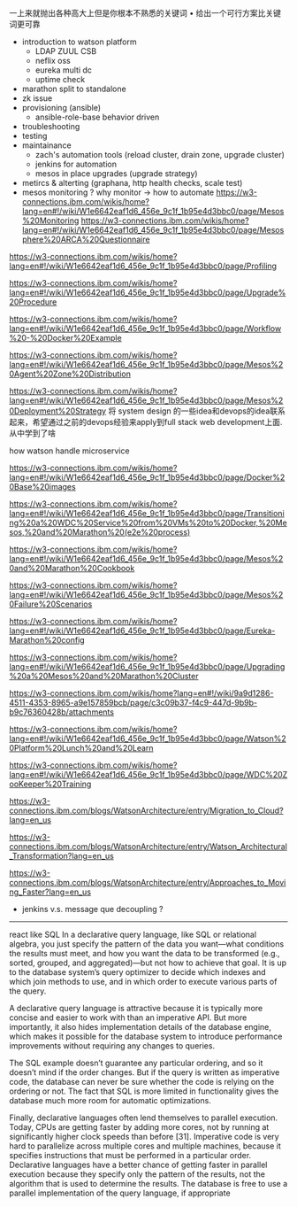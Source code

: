 一上来就抛出各种高大上但是你根本不熟悉的关键词
• 给出一个可行方案比关键词更可靠

- introduction to watson platform
  * LDAP ZUUL CSB
  * neflix oss
  * eureka multi dc
  * uptime check
- marathon split to standalone
- zk issue
- provisioning (ansible)
  - ansible-role-base behavior driven
- troubleshooting
- testing
- maintainance
  - zach's automation tools (reload cluster, drain zone, upgrade cluster)
  - jenkins for automation
  - mesos in place upgrades (upgrade strategy)
- metircs & alterting (graphana, http health checks, scale test)
- mesos monitoring ? why monitor -> how to automate
  https://w3-connections.ibm.com/wikis/home?lang=en#!/wiki/W1e6642eaf1d6_456e_9c1f_1b95e4d3bbc0/page/Mesos%20Monitoring
https://w3-connections.ibm.com/wikis/home?lang=en#!/wiki/W1e6642eaf1d6_456e_9c1f_1b95e4d3bbc0/page/Mesosphere%20ARCA%20Questionnaire

https://w3-connections.ibm.com/wikis/home?lang=en#!/wiki/W1e6642eaf1d6_456e_9c1f_1b95e4d3bbc0/page/Profiling

https://w3-connections.ibm.com/wikis/home?lang=en#!/wiki/W1e6642eaf1d6_456e_9c1f_1b95e4d3bbc0/page/Upgrade%20Procedure

https://w3-connections.ibm.com/wikis/home?lang=en#!/wiki/W1e6642eaf1d6_456e_9c1f_1b95e4d3bbc0/page/Workflow%20-%20Docker%20Example

https://w3-connections.ibm.com/wikis/home?lang=en#!/wiki/W1e6642eaf1d6_456e_9c1f_1b95e4d3bbc0/page/Mesos%20Agent%20Zone%20Distribution

https://w3-connections.ibm.com/wikis/home?lang=en#!/wiki/W1e6642eaf1d6_456e_9c1f_1b95e4d3bbc0/page/Mesos%20Deployment%20Strategy
将 system design 的一些idea和devops的idea联系起来，希望通过之前的devops经验来apply到full stack web development上面.
从中学到了啥

how watson handle microservice


https://w3-connections.ibm.com/wikis/home?lang=en#!/wiki/W1e6642eaf1d6_456e_9c1f_1b95e4d3bbc0/page/Docker%20Base%20images


https://w3-connections.ibm.com/wikis/home?lang=en#!/wiki/W1e6642eaf1d6_456e_9c1f_1b95e4d3bbc0/page/Transitioning%20a%20WDC%20Service%20from%20VMs%20to%20Docker,%20Mesos,%20and%20Marathon%20(e2e%20process)

https://w3-connections.ibm.com/wikis/home?lang=en#!/wiki/W1e6642eaf1d6_456e_9c1f_1b95e4d3bbc0/page/Mesos%20and%20Marathon%20Cookbook

https://w3-connections.ibm.com/wikis/home?lang=en#!/wiki/W1e6642eaf1d6_456e_9c1f_1b95e4d3bbc0/page/Mesos%20Failure%20Scenarios

https://w3-connections.ibm.com/wikis/home?lang=en#!/wiki/W1e6642eaf1d6_456e_9c1f_1b95e4d3bbc0/page/Eureka-Marathon%20config

https://w3-connections.ibm.com/wikis/home?lang=en#!/wiki/W1e6642eaf1d6_456e_9c1f_1b95e4d3bbc0/page/Upgrading%20a%20Mesos%20and%20Marathon%20Cluster

https://w3-connections.ibm.com/wikis/home?lang=en#!/wiki/9a9d1286-4511-4353-8965-a9e157859bcb/page/c3c09b37-f4c9-447d-9b9b-b9c76360428b/attachments



https://w3-connections.ibm.com/wikis/home?lang=en#!/wiki/W1e6642eaf1d6_456e_9c1f_1b95e4d3bbc0/page/Watson%20Platform%20Lunch%20and%20Learn

https://w3-connections.ibm.com/wikis/home?lang=en#!/wiki/W1e6642eaf1d6_456e_9c1f_1b95e4d3bbc0/page/WDC%20ZooKeeper%20Training

https://w3-connections.ibm.com/blogs/WatsonArchitecture/entry/Migration_to_Cloud?lang=en_us

https://w3-connections.ibm.com/blogs/WatsonArchitecture/entry/Watson_Architectural_Transformation?lang=en_us

https://w3-connections.ibm.com/blogs/WatsonArchitecture/entry/Approaches_to_Moving_Faster?lang=en_us

* jenkins v.s. message que decoupling ?

---

react like SQL
In a declarative query language, like SQL or relational algebra, you just specify the pattern of the data you want—what conditions the results must meet, and how you want the data to be transformed (e.g., sorted, grouped, and aggregated)—but not how to achieve that goal. It is up to the database system’s query optimizer to decide which indexes and which join methods to use, and in which order to execute various parts of the query.


A declarative query language is attractive because it is typically more concise and easier to work with than an imperative API. But more importantly, it also hides implementation details of the database engine, which makes it possible for the database system to introduce performance improvements without requiring any changes to queries.

The SQL example doesn’t guarantee any particular ordering, and so it doesn’t mind if the order changes. But if the query is written as imperative code, the database can never be sure whether the code is relying on the ordering or not. The fact that SQL is more limited in functionality gives the database much more room for automatic optimizations.

Finally, declarative languages often lend themselves to parallel execution. Today, CPUs are getting faster by adding more cores, not by running at significantly higher clock speeds than before [31]. Imperative code is very hard to parallelize across multiple cores and multiple machines, because it specifies instructions that must be performed in a particular order. Declarative languages have a better chance of getting faster in parallel execution because they specify only the pattern of the results, not the algorithm that is used to determine the results. The database is free to use a parallel implementation of the query language, if appropriate
